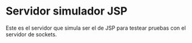 # Servidor simulador JSP

Este es el servidor que simula ser el de JSP para testear pruebas con el servidor de sockets.
